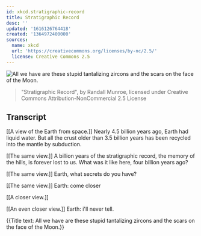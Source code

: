 ```yaml
---
id: xkcd.stratigraphic-record
title: Stratigraphic Record
desc: ''
updated: '1616126764418'
created: '1364972400000'
sources:
  name: xkcd
  url: 'https://creativecommons.org/licenses/by-nc/2.5/'
  license: Creative Commons 2.5
---
```

![All we have are these stupid tantalizing zircons and the scars on the face of the Moon.](https://imgs.xkcd.com/comics/stratigraphic_record.png)
> "Stratigraphic Record", by Randall Munroe, licensed under Creative Commons Attribution-NonCommercial 2.5 License

## Transcript
[[A view of the Earth from space.]]
Nearly 4.5 billion years ago, Earth had liquid water. But all the crust older than 3.5 billion years has been recycled into the mantle by subduction.

[[The same view.]]
A billion years of the stratigraphic record, the memory of the hills, is forever lost to us. What was it 
like
 here, four billion years ago?

[[The same view.]]
Earth, what 
secrets
 do you have?

[[The same view.]]
Earth: come closer

[[A closer view.]]

[[An even closer view.]]
Earth: 
i'll never tell.



{{Title text: All we have are these stupid tantalizing zircons and the scars on the face of the Moon.}}
